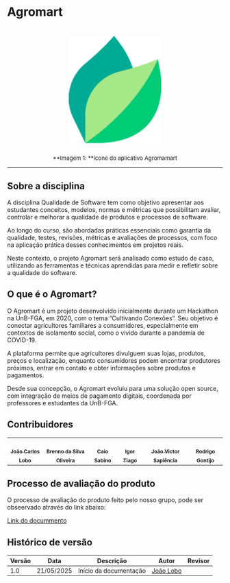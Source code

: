 # Agromart

<h1 align="center">
    <img src="./assets/icon-agromart.png" height="250"alt="Docusaurus">
</h1>

<font size="2"><p style="text-align: center">**Imagem 1: **ícone do aplicativo Agromamart</p></font>

------------------------

## Sobre a disciplina

A disciplina Qualidade de Software tem como objetivo apresentar aos estudantes conceitos, modelos, normas e métricas que possibilitam avaliar, controlar e melhorar a qualidade de produtos e processos de software.

Ao longo do curso, são abordadas práticas essenciais como garantia da qualidade, testes, revisões, métricas e avaliações de processos, com foco na aplicação prática desses conhecimentos em projetos reais.

Neste contexto, o projeto Agromart será analisado como estudo de caso, utilizando as ferramentas e técnicas aprendidas para medir e refletir sobre a qualidade do software.

## O que é o Agromart?

O Agromart é um projeto desenvolvido inicialmente durante um Hackathon na UnB-FGA, em 2020, com o tema “Cultivando Conexões”. Seu objetivo é conectar agricultores familiares a consumidores, especialmente em contextos de isolamento social, como o vivido durante a pandemia de COVID-19.

A plataforma permite que agricultores divulguem suas lojas, produtos, preços e localização, enquanto consumidores podem encontrar produtores próximos, entrar em contato e obter informações sobre produtos e pagamentos.

Desde sua concepção, o Agromart evoluiu para uma solução open source, com integração de meios de pagamento digitais, coordenada por professores e estudantes da UnB-FGA.

## Contribuidores

<table>
  <tr>
    <td align="center"><a href="https://github.com/joaolobo10"><img style="border-radius: 60%;" src="https://github.com/joaolobo10.png" width="200px;" alt=""/><br /><sub><b>João Carlos Lobo</b></sub></a><br />
    <td align="center"><a href="https://github.com/Brenno-Silva01"><img style="border-radius: 60%;" src="https://github.com/Brenno-Silva01.png" width="200px;" alt=""/><br /><sub><b>Brenno da Silva Oliveira</b></sub></a><br />
    <td align="center"><a href="https://github.com/caiomsabino"><img style="border-radius: 60%;" src="https://github.com/caiomsabino.png" width="200px;" alt=""/><br /><sub><b>Caio Sabino</b></sub></a><br /><a href="Link git" title="Rocketseat"></a></td>
    <td align="center"><a href="https://github.com/Igor-Thiago"><img style="border-radius: 60%;" src="https://github.com/Igor-Thiago.png" width="200px;" alt=""/><br /><sub><b>Igor Tiago</b></sub></a><br />
    <td align="center"><a href="https://github.com/JoaoSapiencia"><img style="border-radius: 60%;" src="https://github.com/JoaoSapiencia.png" width="200px;" alt=""/><br /><sub><b>João Victor Sapiência</b></sub></a><br /><a href="Link git" title="Rocketseat"></a></td>
    <td align="center"><a href="https://github.com/rodrigogontijoo"><img style="border-radius: 60%;" src="https://github.com/rodrigogontijoo.png" width="200px;" alt=""/><br /><sub><b>Rodrigo Gontijo</b></sub></a><br />
  </tr>
</table>

## Processo de avaliação do produto

O processo de avaliação do produto feito pelo nosso grupo, pode ser obseervado através do link abaixo:

[Link do docummento](https://docs.google.com/document/d/18dvDhx76Vlq9br5XaZ8ZYmVb6qWpcmCa9HUBFCGMlmc/edit?tab=t.0)

## Histórico de versão

| Versão | Data | Descrição | Autor | Revisor |
| ---- | ----- | ----- | ---- | ----- | 
| 1.0 | 21/05/2025 | Início da documentação | [João Lobo](https://github.com/joaolobo10) |  |